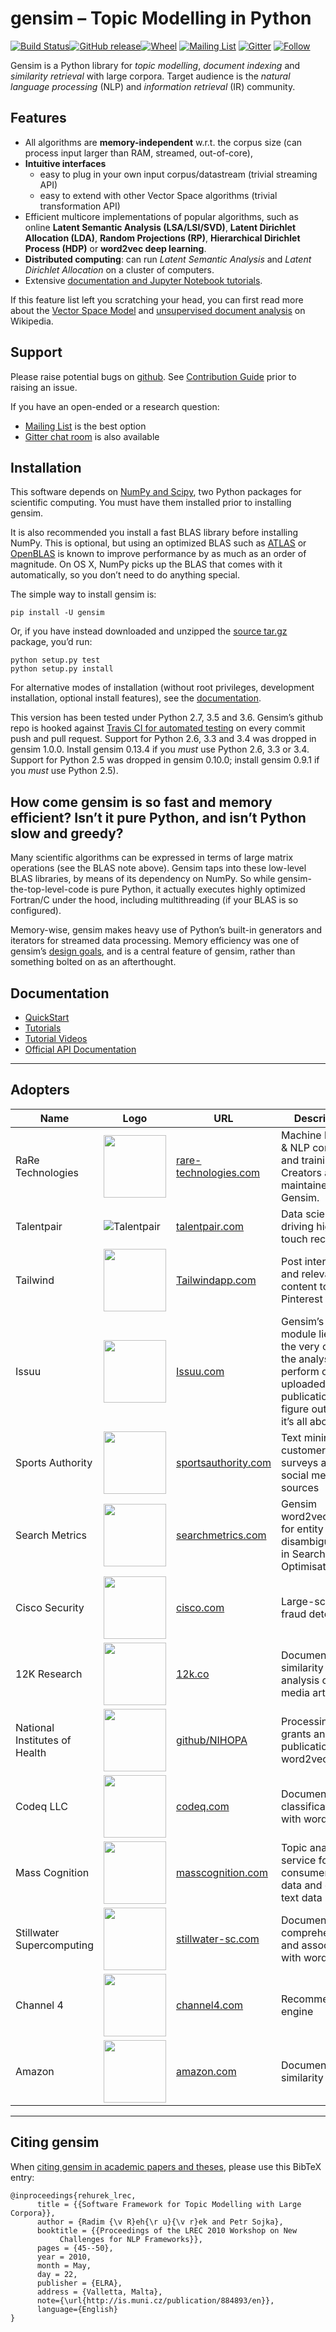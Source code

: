 gensim – Topic Modelling in Python
==================================

[![Build Status](https://travis-ci.org/RaRe-Technologies/gensim.svg?branch=develop)](https://travis-ci.org/RaRe-Technologies/gensim)[![GitHub release](https://img.shields.io/github/release/rare-technologies/gensim.svg?maxAge=2592000)]()[![Wheel](https://img.shields.io/pypi/wheel/gensim.svg)](https://pypi.python.org/pypi/gensim) 
[![Mailing List](https://img.shields.io/badge/-Mailing%20List-lightgrey.svg)](https://groups.google.com/forum/#!forum/gensim)
[![Gitter](https://img.shields.io/badge/gitter-join%20chat%20%E2%86%92-09a3d5.svg)](https://gitter.im/RaRe-Technologies/gensim)
[![Follow](https://img.shields.io/twitter/follow/spacy_io.svg?style=social&label=Follow)](https://twitter.com/gensim_py)




Gensim is a Python library for *topic modelling*, *document indexing*
and *similarity retrieval* with large corpora. Target audience is the
*natural language processing* (NLP) and *information retrieval* (IR)
community.

Features
--------

-   All algorithms are **memory-independent** w.r.t. the corpus size
    (can process input larger than RAM, streamed, out-of-core),
-   **Intuitive interfaces**
    -   easy to plug in your own input corpus/datastream (trivial
        streaming API)
    -   easy to extend with other Vector Space algorithms (trivial
        transformation API)
-   Efficient multicore implementations of popular algorithms, such as
    online **Latent Semantic Analysis (LSA/LSI/SVD)**, **Latent
    Dirichlet Allocation (LDA)**, **Random Projections (RP)**,
    **Hierarchical Dirichlet Process (HDP)** or **word2vec deep
    learning**.
-   **Distributed computing**: can run *Latent Semantic Analysis* and
    *Latent Dirichlet Allocation* on a cluster of computers.
-   Extensive [documentation and Jupyter Notebook tutorials].

If this feature list left you scratching your head, you can first read
more about the [Vector Space Model] and [unsupervised document analysis]
on Wikipedia.

Support
------------

Please raise potential bugs on [github](https://github.com/RaRe-Technologies/gensim/blob/develop/CONTRIBUTING.md). See [Contribution Guide](https://github.com/RaRe-Technologies/gensim/blob/develop/CONTRIBUTING.md) prior to raising an issue.

If you have an open-ended or a research question:

-   [Mailing List] is the best option
-   [Gitter chat room] is also available

  [Mailing List]: https://groups.google.com/forum/#!forum/gensim
  [Gitter chat room]: https://gitter.im/RaRe-Technologies/gensim


Installation
------------

This software depends on [NumPy and Scipy], two Python packages for
scientific computing. You must have them installed prior to installing
gensim.

It is also recommended you install a fast BLAS library before installing
NumPy. This is optional, but using an optimized BLAS such as [ATLAS] or
[OpenBLAS] is known to improve performance by as much as an order of
magnitude. On OS X, NumPy picks up the BLAS that comes with it
automatically, so you don’t need to do anything special.

The simple way to install gensim is:

    pip install -U gensim

Or, if you have instead downloaded and unzipped the [source tar.gz]
package, you’d run:

    python setup.py test
    python setup.py install

For alternative modes of installation (without root privileges,
development installation, optional install features), see the
[documentation].

This version has been tested under Python 2.7, 3.5 and 3.6. Gensim’s github repo is hooked
against [Travis CI for automated testing] on every commit push and pull
request. Support for Python 2.6, 3.3 and 3.4 was dropped in gensim 1.0.0. Install gensim 0.13.4 if you *must* use Python 2.6, 3.3 or 3.4. Support for Python 2.5 was dropped in gensim 0.10.0; install gensim 0.9.1 if you *must* use Python 2.5). 

How come gensim is so fast and memory efficient? Isn’t it pure Python, and isn’t Python slow and greedy?
--------------------------------------------------------------------------------------------------------

Many scientific algorithms can be expressed in terms of large matrix
operations (see the BLAS note above). Gensim taps into these low-level
BLAS libraries, by means of its dependency on NumPy. So while
gensim-the-top-level-code is pure Python, it actually executes highly
optimized Fortran/C under the hood, including multithreading (if your
BLAS is so configured).

Memory-wise, gensim makes heavy use of Python’s built-in generators and
iterators for streamed data processing. Memory efficiency was one of
gensim’s [design goals], and is a central feature of gensim, rather than
something bolted on as an afterthought.

Documentation
-------------

-   [QuickStart]
-   [Tutorials]
-   [Tutorial Videos]
-   [Official API Documentation]

  [QuickStart]: https://github.com/RaRe-Technologies/gensim/blob/develop/docs/notebooks/gensim%20Quick%20Start.ipynb
  [Tutorials]: https://github.com/RaRe-Technologies/gensim/blob/develop/tutorials.md#tutorials
  [Tutorial Videos]: https://github.com/RaRe-Technologies/gensim/blob/develop/tutorials.md#videos
  [Official Documentation and Walkthrough]: http://radimrehurek.com/gensim/
  [Official API Documentation]: http://radimrehurek.com/gensim/apiref.html
  
---------

Adopters
--------



| Name                                   | Logo                                                                                                                           | URL                                                                                              | Description                                                                                                                                                                                                           |
|----------------------------------------|--------------------------------------------------------------------------------------------------------------------------------|--------------------------------------------------------------------------------------------------|-----------------------------------------------------------------------------------------------------------------------------------------------------------------------------------------------------------------------|                                                                                                                         
| RaRe Technologies                            | <img src="http://rare-technologies.com/wp-content/uploads/2016/02/rare_image_only.png" width="100"> | [rare-technologies.com](http://rare-technologies.com)                                                           | Machine learning & NLP consulting and training. Creators and maintainers of Gensim. |
| Talentpair                            | ![Talentpair](https://avatars3.githubusercontent.com/u/8418395?v=3&s=100)                                                 | [talentpair.com](http://talentpair.com)                                                           | Data science driving high-touch recruiting                                                    | 
| Tailwind          | <img src="http://blog.tailwindapp.com/wp-content/uploads/2013/10/Tailwind-Square-Logo-Blue-White-300x300.png" width="100"> | [Tailwindapp.com](https://www.tailwindapp.com/)| Post interesting and relevant content to Pinterest              |
| Issuu          | <img src="https://static.isu.pub/fe/issuu-brandpages/s3/155/press/assets/brand_package_zip/issuu%20logos/png/issuu-logo-stacked-colour.png" width="100"> | [Issuu.com](https://issuu.com/)| Gensim’s LDA module lies at the very core of the analysis we perform on each uploaded publication to figure out what it’s all about.
| Sports Authority        | <img src="https://upload.wikimedia.org/wikipedia/commons/6/6c/Sports_Authority_logo2011.jpg" width="100"> | [sportsauthority.com](https://en.wikipedia.org/wiki/Sports_Authority)| Text mining of customer surveys and social media sources |
| Search Metrics        | <img src="http://www.searchmetrics.com/wp-content/uploads/Logo_searchmetrics_Webversion.png" width="100"> | [searchmetrics.com](http://www.searchmetrics.com/)| Gensim word2vec used for entity disambiguation in Search Engine Optimisation
| Cisco Security        | <img src="https://supportforums.cisco.com/sites/default/files/legacy/1/6/1/2161-CiscoSystems.gif" width="100"> | [cisco.com](http://www.cisco.com/c/en/us/products/security/index.html)|  Large-scale fraud detection
|  12K Research         | <img src="https://static1.squarespace.com/static/548d6f40e4b0fb61d7b8f40b/t/57310800b09f95e472ba5dd1/1462831123953/12k-logo.png" width="100"> | [12k.co](https://12k.co/)|   Document similarity analysis on media articles
|  National Institutes of Health         | <img src="https://www.nih.gov/sites/default/files/styles/featured_media_breakpoint-large/public/about-nih/2012-logo.png" width="100"> | [github/NIHOPA](https://github.com/NIHOPA/pipeline_word2vec)|   Processing grants and publications with word2vec
|  Codeq LLC         | <img src="https://codeq.com/wp-content/themes/codeq/assets/img/logo.svg" width="100"> | [codeq.com](https://codeq.com)|   Document classification with word2vec
| Mass Cognition     | <img src="http://static1.squarespace.com/static/5637b16ee4b050255657c537/t/56a683bf9cadb6bf86a0ea13/1461016648294/?format=1500w" width="100"> | [masscognition.com](http://www.masscognition.com/)                                  | Topic analysis service for consumer text data and general text data |
| Stillwater Supercomputing     | <img src="http://www.stillwater-sc.com/img/stillwater-logo.png" width="100"> | [stillwater-sc.com](http://www.stillwater-sc.com/)                                  | Document comprehension and association with word2vec |
| Channel 4     | <img src="http://www.channel4.com/static/info/images/lib/c4logo_2015_info_corporate.jpg" width="100"> | [channel4.com](http://www.channel4.com/)                                  | Recommendation engine |
| Amazon     |  <img src="http://g-ec2.images-amazon.com/images/G/01/social/api-share/amazon_logo_500500._V323939215_.png" width="100"> | [amazon.com](http://www.amazon.com/)                                  |  Document similarity|

-------

Citing gensim
------------

When [citing gensim in academic papers and theses], please use this
BibTeX entry:

    @inproceedings{rehurek_lrec,
          title = {{Software Framework for Topic Modelling with Large Corpora}},
          author = {Radim {\v R}eh{\r u}{\v r}ek and Petr Sojka},
          booktitle = {{Proceedings of the LREC 2010 Workshop on New
               Challenges for NLP Frameworks}},
          pages = {45--50},
          year = 2010,
          month = May,
          day = 22,
          publisher = {ELRA},
          address = {Valletta, Malta},
          note={\url{http://is.muni.cz/publication/884893/en}},
          language={English}
    }

  [citing gensim in academic papers and theses]: https://scholar.google.com/citations?view_op=view_citation&hl=en&user=9vG_kV0AAAAJ&citation_for_view=9vG_kV0AAAAJ:NaGl4SEjCO4C

  [Travis CI for automated testing]: https://travis-ci.org/RaRe-Technologies/gensim
  [design goals]: http://radimrehurek.com/gensim/about.html
  [RaRe Technologies]: http://rare-technologies.com/wp-content/uploads/2016/02/rare_image_only.png%20=10x20
  [rare\_tech]: //rare-technologies.com
  [Talentpair]: https://avatars3.githubusercontent.com/u/8418395?v=3&s=100
  [citing gensim in academic papers and theses]: https://scholar.google.cz/citations?view_op=view_citation&hl=en&user=9vG_kV0AAAAJ&citation_for_view=9vG_kV0AAAAJ:u-x6o8ySG0sC

  
  
  [documentation and Jupyter Notebook tutorials]: https://github.com/RaRe-Technologies/gensim/#documentation
  [Vector Space Model]: http://en.wikipedia.org/wiki/Vector_space_model
  [unsupervised document analysis]: http://en.wikipedia.org/wiki/Latent_semantic_indexing
  [NumPy and Scipy]: http://www.scipy.org/Download
  [ATLAS]: http://math-atlas.sourceforge.net/
  [OpenBLAS]: http://xianyi.github.io/OpenBLAS/
  [source tar.gz]: http://pypi.python.org/pypi/gensim
  [documentation]: http://radimrehurek.com/gensim/install.html
